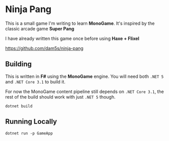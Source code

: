 # Ninja Pang

This is a small game I'm writing to learn **MonoGame**.
It's inspired by the classic arcade game **Super Pang** 

I have already written this game once before using **Haxe + Flixel**

https://github.com/dam5s/ninja-pang

## Building

This is written in **F#** using the **MonoGame** engine.
You will need both `.NET 5` and `.NET Core 3.1` to build it.

For now the MonoGame content pipeline still depends on `.NET Core 3.1`,
the rest of the build should work with just `.NET 5` though.

```
dotnet build
```

## Running Locally
```
dotnet run -p GameApp
```
